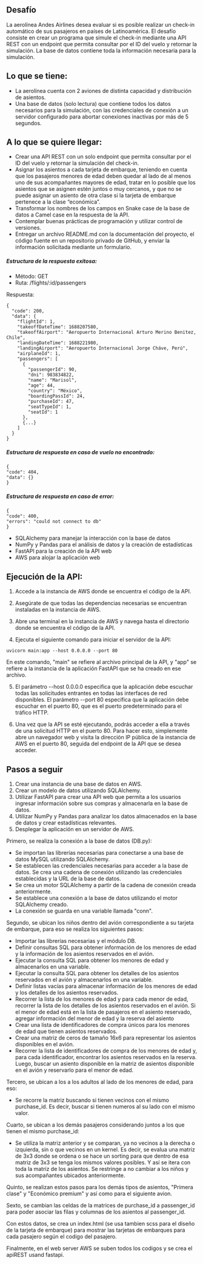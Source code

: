 ## Desafío

La aerolínea Andes Airlines desea evaluar si es posible realizar un check-in automático de sus pasajeros en países de Latinoamérica. El desafío consiste en crear un programa que simule el check-in mediante una API REST con un endpoint que permita consultar por el ID del vuelo y retornar la simulación. La base de datos contiene toda la información necesaria para la simulación.

## Lo que se tiene:

- La aerolínea cuenta con 2 aviones de distinta capacidad y distribución de asientos.
- Una base de datos (solo lectura) que contiene todos los datos necesarios para la simulación, con las credenciales de conexión a un servidor configurado para abortar conexiones inactivas por más de 5 segundos.

## A lo que se quiere llegar:

- Crear una API REST con un solo endpoint que permita consultar por el ID del vuelo y retornar la simulación del check-in.
- Asignar los asientos a cada tarjeta de embarque, teniendo en cuenta que los pasajeros menores de edad deben quedar al lado de al menos uno de sus acompañantes mayores de edad, tratar en lo posible que los asientos que se asignen estén juntos o muy cercanos, y que no se puede asignar un asiento de otra clase si la tarjeta de embarque pertenece a la clase “económica”.
- Transformar los nombres de los campos en Snake case de la base de datos a Camel case en la respuesta de la API.
- Contemplar buenas prácticas de programación y utilizar control de versiones.
- Entregar un archivo README.md con la documentación del proyecto, el código fuente en un repositorio privado de GitHub, y enviar la información solicitada mediante un formulario.

##### Estructura de la respuesta exitosa:
- Método: GET
- Ruta: /flights/:id/passengers

Respuesta:

```
{
  "code": 200,
  "data": {
    "flightId": 1,
    "takeoffDateTime": 1688207580,
    "takeoffAirport": "Aeropuerto Internacional Arturo Merino Benitez, Chile",
    "landingDateTime": 1688221980,
    "landingAirport": "Aeropuerto Internacional Jorge Cháve, Perú",
    "airplaneId": 1,
    "passengers": [
      {
        "passengerId": 90,
        "dni": 983834822,
        "name": "Marisol",
        "age": 44,
        "country": "México",
        "boardingPassId": 24,
        "purchaseId": 47,
        "seatTypeId": 1,
        "seatId": 1
      },
      {...}
    ]
  }
}
```

##### Estructura de respuesta en caso de vuelo no encontrado:
```
{
"code": 404,
"data": {}
}
```
##### Estructura de respuesta en caso de error:
```
{
"code": 400,
"errors": "could not connect to db"
}
```


- SQLAlchemy para manejar la interacción con la base de datos
- NumPy y Pandas para el análisis de datos y la creación de estadísticas
- FastAPI para la creación de la API web
- AWS para alojar la aplicación web

## Ejecución de la API:

1. Accede a la instancia de AWS donde se encuentra el código de la API.

2. Asegúrate de que todas las dependencias necesarias se encuentran instaladas en la instancia de AWS.

3. Abre una terminal en la instancia de AWS y navega hasta el directorio donde se encuentra el código de la API.

4. Ejecuta el siguiente comando para iniciar el servidor de la API:
```
uvicorn main:app --host 0.0.0.0 --port 80
```
En este comando, "main" se refiere al archivo principal de la API, y "app" se refiere a la instancia de la aplicación FastAPI que se ha creado en ese archivo.

5. El parámetro --host 0.0.0.0 especifica que la aplicación debe escuchar todas las solicitudes entrantes en todas las interfaces de red disponibles. El parámetro --port 80 especifica que la aplicación debe escuchar en el puerto 80, que es el puerto predeterminado para el tráfico HTTP.

6. Una vez que la API se esté ejecutando, podrás acceder a ella a través de una solicitud HTTP en el puerto 80. Para hacer esto, simplemente abre un navegador web y visita la dirección IP pública de la instancia de AWS en el puerto 80, seguida del endpoint de la API que se desea acceder.

## Pasos a seguir

1. Crear una instancia de una base de datos en AWS.
2. Crear un modelo de datos utilizando SQLAlchemy.
3. Utilizar FastAPI para crear una API web que permita a los usuarios ingresar información sobre sus compras y almacenarla en la base de datos.
4. Utilizar NumPy y Pandas para analizar los datos almacenados en la base de datos y crear estadísticas relevantes.
5. Desplegar la aplicación en un servidor de AWS.

Primero, se realiza la conexión a la base de datos (DB.py):

- Se importan las librerías necesarias para conectarse a una base de datos MySQL utilizando SQLAlchemy.
- Se establecen las credenciales necesarias para acceder a la base de datos.
Se crea una cadena de conexión utilizando las credenciales establecidas y la URL de la base de datos.
- Se crea un motor SQLAlchemy a partir de la cadena de conexión creada anteriormente.
- Se establece una conexión a la base de datos utilizando el motor SQLAlchemy creado.
- La conexión se guarda en una variable llamada "conn".

Segundo, se ubican los niños dentro del avión correspondiente a su tarjeta de embarque, para eso se realiza los siguientes pasos:

- Importar las librerías necesarias y el módulo DB.
- Definir consultas SQL para obtener información de los menores de edad y la información de los asientos reservados en el avión.
- Ejecutar la consulta SQL para obtener los menores de edad y almacenarlos en una variable.
- Ejecutar la consulta SQL para obtener los detalles de los asientos reservados en el avión y almacenarlos en una variable.
- Definir listas vacías para almacenar información de los menores de edad y los detalles de los asientos reservados.
- Recorrer la lista de los menores de edad y para cada menor de edad, recorrer la lista de los detalles de los asientos reservados en el avión. Si el menor de edad está en la lista de pasajeros en el asiento reservado, agregar información del menor de edad y la reserva del asiento
- Crear una lista de identificadores de compra únicos para los menores de edad que tienen asientos reservados.
- Crear una matriz de ceros de tamaño 16x6 para representar los asientos disponibles en el avión.
- Recorrer la lista de identificadores de compra de los menores de edad y, para cada identificador, encontrar los asientos reservados en la reserva. Luego, buscar un asiento disponible en la matriz de asientos disponible en el avión y reservarlo para el menor de edad.

Tercero, se ubican a los a los adultos al lado de los menores de edad, para eso:

- Se recorre la matriz buscando si tienen vecinos con el mismo purchase_id. Es decir, buscar si tienen numeros al su lado con el mismo valor.

Cuarto, se ubican a los demás pasajeros considerando juntos a los que tienen el mismo purchase_id:

- Se utiliza la matriz anterior y se comparan, ya no vecinos a la derecha o izquierda, sin o que vecinos en un kernel. Es decir, se evalua una matriz de 3x3 donde se ordena o se hace un sorting para que dentro de esa matriz de 3x3 se tenga los mismos valores posibles. Y así se itera con toda la matriz de los asientos. Se restringe a no cambiar a los niños y sus acompañantes ubicados anteriormente.

Quinto, se realizan estos pasos para los demás tipos de asientos, "Primera clase" y "Económico premium" y así como para el siguiente avion.

Sexto, se cambian las celdas de la matrices de purchase\_id a passenger\_id para poder asociar las filas y columnas de los asientos al passenger\_id.

Con estos datos, se crea un index.html (se usa tambien scss para el diseño de la tarjeta de embarque) para mostrar las tarjetas de embarques para cada pasajero según el codigo del pasajero.

Finalmente, en el web server AWS se suben todos los codigos y se crea el apiREST usand fastapi.

